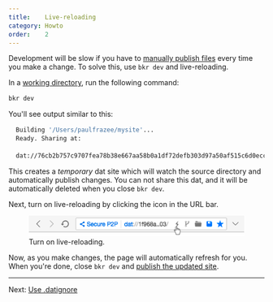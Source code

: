 ```yaml
---
title:    Live-reloading
category: Howto
order:    2
---
```


Development will be slow if you have to [manually publish files](./publish-files.html) every time you make a change. To solve this, use `bkr dev` and live-reloading.

In a [working directory](./work-on-a-site.html), run the following command:

```bash
bkr dev
```

You'll see output similar to this:

```bash
  Building '/Users/paulfrazee/mysite'...
  Ready. Sharing at:

  dat://76cb2b757c9707fea78b38e667aa58b0a1df72defb303d97a50af515c6d0ecc2
```

This creates a *temporary* dat site which will watch the source directory and automatically publish changes. You can not share this dat, and it will be automatically deleted when you close `bkr dev`.

Next, turn on live-reloading by clicking the <span class="fa fa-bolt"></span> icon in the URL bar.

<figure>
  <img class="bordered" src="/img/screenshot-live-reload-btn.png">
  <figcaption>Turn on live-reloading.</figcaption>
</figure>

Now, as you make changes, the page will automatically refresh for you. When you're done, close `bkr dev` and [publish the updated site](./publish-files.html).

---

Next: [Use .datignore](./use-datignore.html)